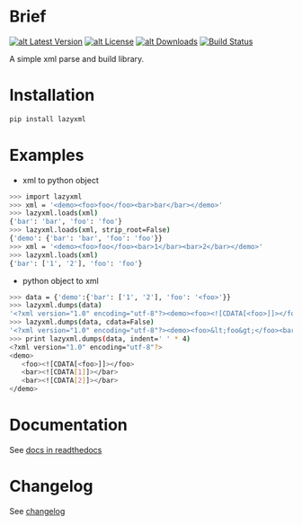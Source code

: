 Brief
=====

[![alt Latest Version](https://img.shields.io/pypi/v/lazyxml.svg)](https://pypi.org/project/lazyxml/)
[![alt License](https://img.shields.io/github/license/druagoon/lazyxml.svg)](https://github.com/druagoon/lazyxml/blob/master/LICENSE)
[![alt Downloads](https://img.shields.io/pypi/dm/lazyxml.svg)](https://pypi.org/project/lazyxml/)
[![Build Status](https://travis-ci.org/druagoon/lazyxml.svg?branch=master)](https://travis-ci.org/druagoon/lazyxml)

A simple xml parse and build library.


Installation
============

```sh
pip install lazyxml
```


Examples
========

* xml to python object

```sh
>>> import lazyxml
>>> xml = '<demo><foo>foo</foo><bar>bar</bar></demo>'
>>> lazyxml.loads(xml)
{'bar': 'bar', 'foo': 'foo'}
>>> lazyxml.loads(xml, strip_root=False)
{'demo': {'bar': 'bar', 'foo': 'foo'}}
>>> xml = '<demo><foo>foo</foo><bar>1</bar><bar>2</bar></demo>'
>>> lazyxml.loads(xml)
{'bar': ['1', '2'], 'foo': 'foo'}
```

* python object to xml

```sh
>>> data = {'demo':{'bar': ['1', '2'], 'foo': '<foo>'}}
>>> lazyxml.dumps(data)
'<?xml version="1.0" encoding="utf-8"?><demo><foo><![CDATA[<foo>]]></foo><bar><![CDATA[1]]></bar><bar><![CDATA[2]]></bar></demo>'
>>> lazyxml.dumps(data, cdata=False)
'<?xml version="1.0" encoding="utf-8"?><demo><foo>&lt;foo&gt;</foo><bar>1</bar><bar>2</bar></demo>'
>>> print lazyxml.dumps(data, indent=' ' * 4)
<?xml version="1.0" encoding="utf-8"?>
<demo>
   <foo><![CDATA[<foo>]]></foo>
   <bar><![CDATA[1]]></bar>
   <bar><![CDATA[2]]></bar>
</demo>
```


Documentation
=============

See [docs in readthedocs](http://lazyxml.readthedocs.org/en/latest/)


Changelog
=========

See [changelog](https://github.com/druagoon/lazyxml/blob/master/docs/changelog.rst)

